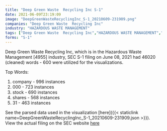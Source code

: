 ```yaml
---
title: "Deep Green Waste  Recycling Inc S-1"
date: 2021-06-09T23:19:09
image: "DeepGreenWasteRecyclingInc_S-1_20210609-231909.png"
companies: "Deep Green Waste  Recycling Inc"
industry: "HAZARDOUS WASTE MANAGEMENT"
tags: ["Deep Green Waste  Recycling Inc","HAZARDOUS WASTE MANAGEMENT","06-08-2021","S-1"]
forms: "S-1"
---
```

Deep Green Waste  Recycling Inc, which is in the Hazardous Waste Management [4955] industry, SEC S-1 filing on June 08, 2021 had 46020 (cleaned) words - 600 were utilized for the visualizations.

Top Words:
1. company - 996 instances
2. 000 - 723 instances
3. stock - 690 instances
4. shares - 568 instances
5. 31 - 463 instances


See the parsed data used in the visualization [here]({{< staticlink name=DeepGreenWasteRecyclingInc_S-1_20210609-231909.json >}}).  
View the actual filing on the SEC website [here](https://www.sec.gov/Archives/edgar/data/1637866/0001493152-21-013832.txt)